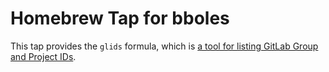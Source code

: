 # Homebrew Tap for bboles

This tap provides the `glids` formula, which is [a tool for listing GitLab Group and Project IDs](https://github.com/bboles/glids).
